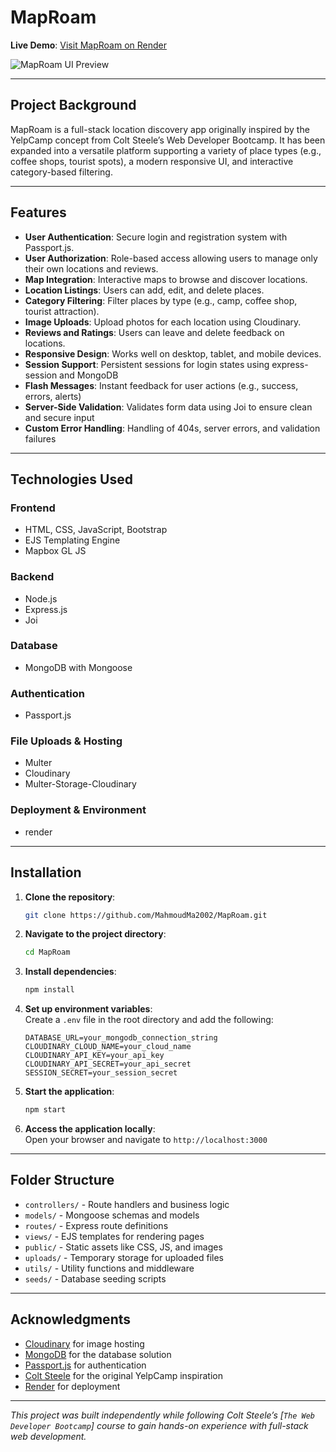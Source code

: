 # MapRoam

**Live Demo**: [Visit MapRoam on Render](https://jomap.onrender.com)

![MapRoam UI Preview](https://res.cloudinary.com/dqcv0p9p6/image/upload/v1749575325/Screenshot_1_zr3lzp.png)

---

## Project Background

MapRoam is a full-stack location discovery app originally inspired by the YelpCamp concept from Colt Steele’s Web Developer Bootcamp. It has been expanded into a versatile platform supporting a variety of place types (e.g., coffee shops, tourist spots), a modern responsive UI, and interactive category-based filtering.

---

## Features

- **User Authentication**: Secure login and registration system with Passport.js.
- **User Authorization**: Role-based access allowing users to manage only their own locations and reviews.
- **Map Integration**: Interactive maps to browse and discover locations.
- **Location Listings**: Users can add, edit, and delete places.
- **Category Filtering**: Filter places by type (e.g., camp, coffee shop, tourist attraction).
- **Image Uploads**: Upload photos for each location using Cloudinary.
- **Reviews and Ratings**: Users can leave and delete feedback on locations.
- **Responsive Design**: Works well on desktop, tablet, and mobile devices.
- **Session Support**: Persistent sessions for login states using express-session and MongoDB
- **Flash Messages**: Instant feedback for user actions (e.g., success, errors, alerts)
- **Server-Side Validation**: Validates form data using Joi to ensure clean and secure input
- **Custom Error Handling**: Handling of 404s, server errors, and validation failures
  
---

## Technologies Used

### Frontend
- HTML, CSS, JavaScript, Bootstrap
- EJS Templating Engine
- Mapbox GL JS 

### Backend
- Node.js
- Express.js
- Joi 

### Database
- MongoDB with Mongoose

### Authentication
- Passport.js

### File Uploads & Hosting
- Multer 
- Cloudinary
- Multer-Storage-Cloudinary

###  Deployment & Environment
- render

---

## Installation

1. **Clone the repository**:
   ```bash
   git clone https://github.com/MahmoudMa2002/MapRoam.git
   ```

2. **Navigate to the project directory**:
   ```bash
   cd MapRoam
   ```

3. **Install dependencies**:
   ```bash
   npm install
   ```

4. **Set up environment variables**:  
   Create a `.env` file in the root directory and add the following:
   ```env
   DATABASE_URL=your_mongodb_connection_string
   CLOUDINARY_CLOUD_NAME=your_cloud_name
   CLOUDINARY_API_KEY=your_api_key
   CLOUDINARY_API_SECRET=your_api_secret
   SESSION_SECRET=your_session_secret
   ```

5. **Start the application**:
   ```bash
   npm start
   ```

6. **Access the application locally**:  
   Open your browser and navigate to `http://localhost:3000`

---

## Folder Structure

- `controllers/` - Route handlers and business logic
- `models/` - Mongoose schemas and models
- `routes/` - Express route definitions
- `views/` - EJS templates for rendering pages
- `public/` - Static assets like CSS, JS, and images
- `uploads/` - Temporary storage for uploaded files
- `utils/` - Utility functions and middleware
- `seeds/` - Database seeding scripts

---

## Acknowledgments

- [Cloudinary](https://cloudinary.com/) for image hosting
- [MongoDB](https://www.mongodb.com/) for the database solution
- [Passport.js](http://www.passportjs.org/) for authentication
- [Colt Steele](https://www.udemy.com/course/the-web-developer-bootcamp/) for the original YelpCamp inspiration
- [Render](https://render.com/) for deployment

---

*This project  was built independently while following Colt Steele’s [`The Web Developer Bootcamp`] course to gain hands-on experience with full-stack web development.*
